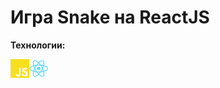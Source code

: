 # Игра Snake на ReactJS

**Технологии:** 

<img align="left" alt="JS" width="30px" src="./src/javascript.svg" />

<img align ="left" alt="React JS" width="30px" src="./src/reactRM.svg"/>